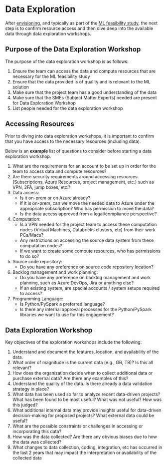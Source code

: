 # Data Exploration

After [envisioning](./ml-problem-formulation-envisioning.md), and typically as part of the [ML feasibility study](./ml-feasibility-study.md), the next step is to confirm resource access and then dive deep into the available data through data exploration workshops.

## Purpose of the Data Exploration Workshop

The purpose of the data exploration workshop is as follows:

1. Ensure the team can access the data and compute resources that are necessary for the ML feasibility study
1. Ensure that the data provided is of quality and is relevant to the ML solution
1. Make sure that the project team has a good understanding of the data
1. Make sure that the SMEs (Subject Matter Experts) needed are present for Data Exploration Workshop
1. List people needed for the data exploration workshop

## Accessing Resources

Prior to diving into data exploration workshops, it is important to confirm that you have access to the necessary resources (including data).

Below is an **example** list of questions to consider before starting a data exploration workshop.

1. What are the requirements for an account to be set up in order for the team to access data and compute resources?
2. Are there security requirements around accessing resources (Subscriptions, Azure Resources, project management, etc.) such as VPN, 2FA, jump boxes, etc.?
3. Data access:
    * Is it on-prem or on Azure already?
    * If it is on-prem, can we move the needed data to Azure under the appropriate subscription? Who has permission to move the data?
    * Is the data access approved from a legal/compliance perspective?
4. Computation:
    * Is a VPN needed for the project team to access these computation nodes (Virtual Machines, Databricks clusters, etc) from their work PCs/Macs?
    * Any restrictions on accessing the source data system from these computation nodes?
    * If we want to create some compute resources, who has permissions to do so?
5. Source code repository:
    * Do you have any preference on source code repository location?
6. Backlog management and work planning:
    * Do you have any preference on backlog management and work planning, such as Azure DevOps, Jira or anything else?
    * If an existing system, are special accounts / system setups required to access?
7. Programming Language:
    * Is Python/PySpark a preferred language?
    * Is there any internal approval processes for the Python/PySpark libraries we want to use for this engagement?

## Data Exploration Workshop

Key objectives of the exploration workshops include the following:

1. Understand and document the features, location, and availability of the data.
2. What order of magnitude is the current data (e.g., GB, TB)? Is this all relevant?
3. How does the organization decide when to collect additional data or purchase external data? Are there any examples of this?
4. Understand the quality of the data. Is there already a data validation strategy in place?
5. What data has been used so far to analyze recent data-driven projects? What has been found to be most useful? What was not useful? How was this judged?
6. What additional internal data may provide insights useful for data-driven decision-making for proposed projects? What external data could be useful?
7. What are the possible constraints or challenges in accessing or incorporating this data?
8. How was the data collected? Are there any obvious biases due to how the data was collected?
9. What changes to data collection, coding, integration, etc has occurred in the last 2 years that may impact the interpretation or availability of the collected data
